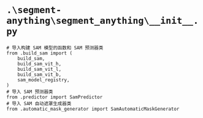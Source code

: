 # `.\segment-anything\segment_anything\__init__.py`

```
# 导入构建 SAM 模型的函数和 SAM 预测器类
from .build_sam import (
    build_sam,
    build_sam_vit_h,
    build_sam_vit_l,
    build_sam_vit_b,
    sam_model_registry,
)
# 导入 SAM 预测器类
from .predictor import SamPredictor
# 导入 SAM 自动遮罩生成器类
from .automatic_mask_generator import SamAutomaticMaskGenerator
```